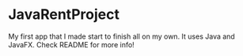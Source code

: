 # JavaRentProject
My first app that I made start to finish all on my own. It uses Java and JavaFX. Check README for more info!
